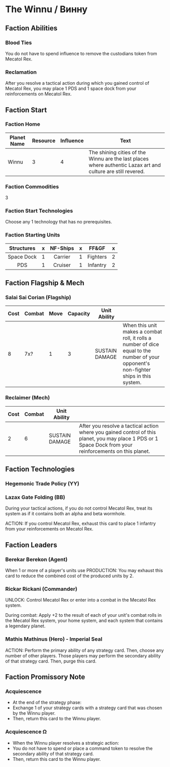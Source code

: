 # The Winnu / Винну

## Faction Abilities
### Blood Ties
You do not have to spend influence to remove the custodians token from Mecatol Rex.
### Reclamation
After you resolve a tactical action during which you gained control of Mecatol Rex, you may place 1 PDS and 1 space dock from your reinforcements on Mecatol Rex.

## Faction Start
### Faction Home
| Planet Name | Resource | Influence | Text |
| --- | --- | --- | --- |
| Winnu | 3 | 4 | The shining cities of the Winnu are the last places where authentic Lazax art and culture are still revered. |

### Faction Commodities
3
### Faction Start Technologies
Choose any 1 technology that has no prerequisites.

### Faction Starting Units

| Structures | x | NF-Ships | x | FF&GF | x |
|:---:|:---:|:---:|:---:|:---:|:---:|
| Space Dock | 1 | Carrier | 1 | Fighters | 2 |
| PDS | 1 | Cruiser | 1 | Infantry | 2 |
 

## Faction Flagship & Mech
### Salai Sai Corian (Flagship)
| Cost | Combat | Move | Capacity | Unit Ability | | 
| --- | --- | --- | --- | --- | --- |
| 8 | 7x? | 1 | 3 | SUSTAIN DAMAGE | When this unit makes a combat roll, it rolls a number of dice equal to the number of your opponent's non-fighter ships in this system. |

### Reclaimer (Mech)
| Cost | Combat | Unit Ability | | 
| --- | --- | --- | --- |
| 2 | 6 | SUSTAIN DAMAGE | After you resolve a tactical action where you gained control of this planet, you may place 1 PDS or 1 Space Dock from your reinforcements on this planet. |

## Faction Technologies
### Hegemonic Trade Policy (YY)
### Lazax Gate Folding (BB)
During your tactical actions, if you do not control Mecatol Rex, treat its system as if it contains both an alpha and beta wormhole. 

ACTION: If you control Mecatol Rex, exhaust this card to place 1 infantry from your reinforcements on Mecatol Rex.

## Faction Leaders
### Berekar Berekon (Agent)
When 1 or more of a player's units use PRODUCTION: 
You may exhaust this card to reduce the combined cost of the produced units by 2.
### Rickar Rickani (Commander)
UNLOCK: Control Mecatol Rex or enter into a combat in the Mecatol Rex system.

During combat: 
Apply +2 to the result of each of your unit's combat rolls in the Mecatol Rex system, your home system, and each system that contains a legendary planet.
### Mathis Mathinus (Hero) - Imperial Seal
ACTION: Perform the primary ability of any strategy card. Then, choose any number of other players. Those players may perform the secondary ability of that strategy card. 
Then, purge this card.
## Faction Promissory Note
### Acquiescence
* At the end of the strategy phase:
* Exchange 1 of your strategy cards with a strategy card that was chosen by the Winnu player.
* Then, return this card to the Winnu player.

### Acquiescence Ω
* When the Winnu player resolves a strategic action:
* You do not have to spend or place a command token to resolve the secondary ability of that strategy card.
* Then, return this card to the Winnu player.
